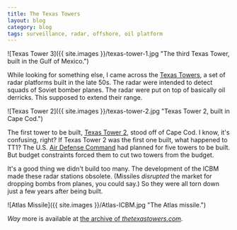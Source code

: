 ```yaml
---
title: The Texas Towers
layout: blog
category: blog
tags: surveillance, radar, offshore, oil platform
---
```


![Texas Tower 3]({{ site.images }}/texas-tower-1.jpg "The third Texas Tower, built in the Gulf of Mexico.")

While looking for something else, I came across the [Texas Towers](https://en.wikipedia.org/wiki/Texas_Towers), a set of radar platforms built in the late 50s.
The radar were intended to detect squads of Soviet bomber planes.
The radar were put on top of basically oil derricks.
This supposed to extend their range.

![Texas Tower 2]({{ site.images }}/texas-tower-2.jpg "Texas Tower 2, built in Cape Cod.")

The first tower to be built, [Texas Tower 2](https://en.wikipedia.org/wiki/Texas_Tower_2), stood off of Cape Cod.
I know, it's confusing, right?
If Texas Tower 2 was the first one built, what happened to TT1?
The U.S. [Air Defense Command](https://en.wikipedia.org/wiki/Aerospace_Defense_Command) had planned for five towers to be built.
But budget constraints forced them to cut two towers from the budget.

It's a good thing we didn't build too many.
The development of the ICBM made these radar stations obsolete.
(Missiles _disrupted_ the market for dropping bombs from planes, you could say.)
So they were all torn down just a few years after being built.

![Atlas Missile]({{ site.images }}/Atlas-ICBM.jpg "The Atlas missile.")

_Way_ more is available at [the archive of _thetexastowers.com_](https://web.archive.org/web/20071008172819/http://www.thetexastowers.com/).
